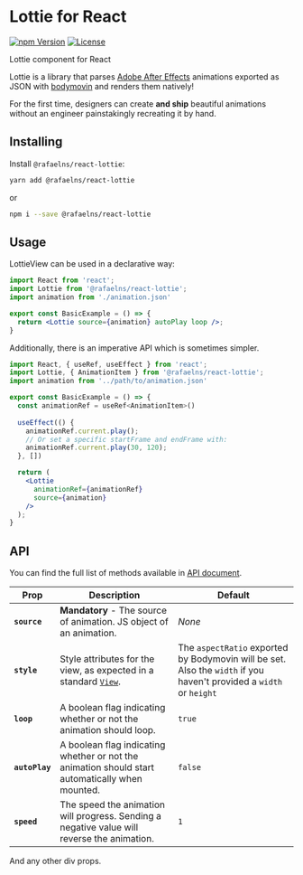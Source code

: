 # Lottie for React

[![npm Version](https://img.shields.io/npm/v/@rafaelns/react-lottie.svg)](https://www.npmjs.com/package/@rafaelns/react-lottie) [![License](https://img.shields.io/npm/l/@rafaelns/react-lottie.svg)](https://www.npmjs.com/package/@rafaelns/react-lottie)

Lottie component for React

Lottie is a library that parses [Adobe After Effects](http://www.adobe.com/products/aftereffects.html) animations exported as JSON with [bodymovin](https://github.com/bodymovin/bodymovin) and renders them natively!

For the first time, designers can create **and ship** beautiful animations without an engineer painstakingly recreating it by hand.

## Installing

Install `@rafaelns/react-lottie`:

```bash
yarn add @rafaelns/react-lottie
```

or

```bash
npm i --save @rafaelns/react-lottie
```

## Usage

LottieView can be used in a declarative way:

```jsx
import React from 'react';
import Lottie from '@rafaelns/react-lottie';
import animation from './animation.json'

export const BasicExample = () => {
  return <Lottie source={animation} autoPlay loop />;
}
```

Additionally, there is an imperative API which is sometimes simpler.

```jsx
import React, { useRef, useEffect } from 'react';
import Lottie, { AnimationItem } from '@rafaelns/react-lottie';
import animation from '../path/to/animation.json'

export const BasicExample = () => {
  const animationRef = useRef<AnimationItem>()
  
  useEffect(() {
    animationRef.current.play();
    // Or set a specific startFrame and endFrame with:
    animationRef.current.play(30, 120);
  }, [])

  return (
    <Lottie
      animationRef={animationRef}
      source={animation}
    />
  );
}
```

## API

You can find the full list of methods available in [API document](https://github.com/airbnb/lottie-web#usage).

| Prop           | Description                                                                                                                                                                                                                                                                     | Default                                                                                                             |
| -------------- | ------------------------------------------------------------------------------------------------------------------------------------------------------------------------------------------------------------------------------------------------------------------------------- | ------------------------------------------------------------------------------------------------------------------- |
| **`source`**   | **Mandatory** - The source of animation. JS object of an animation. | _None_                                                                                                              |
| **`style`**    | Style attributes for the view, as expected in a standard [`View`](https://facebook.github.io/react-native/docs/layout-props.html).                                                                                                                                              | The `aspectRatio` exported by Bodymovin will be set. Also the `width` if you haven't provided a `width` or `height` |
| **`loop`**     | A boolean flag indicating whether or not the animation should loop.                                                                                                                                                                                                             | `true`                                                                                                              |
| **`autoPlay`** | A boolean flag indicating whether or not the animation should start automatically when mounted.                                                                                                                                          | `false`                                                                                                             |
| **`speed`** | The speed the animation will progress. Sending a negative value will reverse the animation.                                                                                                                                           | `1`                                                                                                             |

And any other div props.
